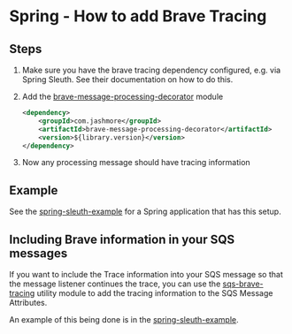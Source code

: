 # Spring - How to add Brave Tracing

## Steps

1. Make sure you have the brave tracing dependency configured, e.g. via Spring Sleuth. See their documentation on how to do this.
1. Add the [brave-message-processing-decorator](../../../extensions/brave-message-processing-decorator) module

    ```xml
    <dependency>
        <groupId>com.jashmore</groupId>
        <artifactId>brave-message-processing-decorator</artifactId>
        <version>${library.version}</version>
    </dependency>
    ```

1. Now any processing message should have tracing information

## Example

See the [spring-sleuth-example](../../../examples/spring-sleuth-example/README.md) for a Spring application that has this setup.

## Including Brave information in your SQS messages

If you want to include the Trace information into your SQS message so that the message listener continues the trace,
you can use the [sqs-brave-tracing](../../../util/sqs-brave-tracing) utility module to add the tracing information to the
SQS Message Attributes.

An example of this being done is in the
[spring-sleuth-example](../../../examples/spring-sleuth-example/src/main/java/com/jashmore/sqs/examples/sleuth/Application.java).
